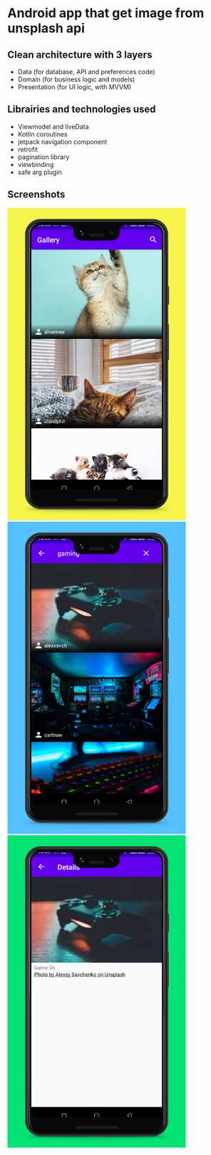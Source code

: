 # Android app that get image from unsplash api

## Clean architecture with 3 layers
- Data (for database, API and preferences code)
- Domain (for business logic and models)
- Presentation (for UI logic, with MVVM)

## Librairies and technologies used
- Viewmodel and liveData
- Kotlin coroutines
- jetpack navigation component
- retrofit
- pagination library
- viewbinding
- safe arg plugin


## Screenshots
 <img size src="https://github.com/franck30/Image-finder/blob/master/Phone%20Screenshot%201.jpg" alt="ArchiTecture logo" width="400" height="700"/> <img size src="https://github.com/franck30/Image-finder/blob/master/Phone%20Screenshot%202.jpg" alt="ArchiTecture logo" width="400" height="700"/>
 <img size src="https://github.com/franck30/Image-finder/blob/master/Phone%20Screenshot%203.jpg" alt="ArchiTecture logo" width="400" height="700"/>

